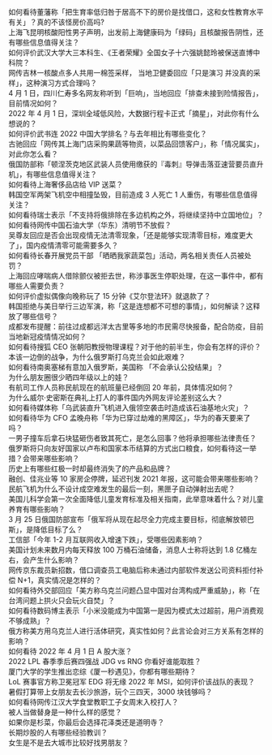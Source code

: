 如何看待董藩称「把生育率低归咎于居高不下的房价是找借口，这和女性教育水平有关」？真的不该怪房价高吗?  
上海飞昆明核酸阳性男子声明，出发前上海健康码为「绿码」且核酸报告阴性，还有哪些信息值得关注？  
如何评价武汉大学大三本科生、《王者荣耀》全国女子十六强姚懿玲被保送直博中科院？  
网传吉林一核酸点多人共用一棉签采样， 当地卫健委回应「只是演习 并没真的采样」，这种演习方式合理吗？  
4 月 1 日，四川仁寿多名网友称听到「巨响」，当地回应「排查未接到险情报告」，目前情况如何？  
2022 年 4 月 1 日，深圳全域低风险，大数据行程卡正式「摘星」，对此你有什么想说的？  
如何评价武书连 2022 中国大学排名？与去年相比有哪些变化？  
古驰回应「网传其上海门店采购果蔬等物资，以菜品回馈客户」，称「情况属实」，对此你怎么看？  
俄国防部称「顿涅茨克地区武装人员使用缴获的『毒刺』导弹击落亚速营要员直升机」，有哪些信息值得关注？  
如何看待上海奢侈品店给 VIP 送菜？  
韩国空军两架飞机空中相撞坠毁，目前造成 3 人死亡 1 人重伤，有哪些信息值得关注？  
如何看待瑞士表示「不支持将俄排除在多边机构之外，将继续坚持中立国地位」？  
如何看待网传中国石油大学（华东）清明节不放假？  
吴尊友回应是否会出现疫情无法清零现象，「还是能够实现清零目标，难度更大了」，国内疫情清零可能需要多久？  
如何看待长春开展党员干部 「晒晒我家蔬菜包」活动，两名相关责任人员被处罚？  
上海回应哮喘病人借除颤仪被拒去世，称涉事医生停职处理，在这一事件中，都有哪些人需要负责？  
如何评价虚拟偶像向晚称玩了 15 分钟《艾尔登法环》就退款了？  
韩国拒绝与美日举行三边军演，称「这是连想都不可想的事情」，如何解读？这释放了哪些信号？  
成都发布提醒：前往过成都远洋太古里等多地的市民需尽快报备，配合防疫，目前当地新冠疫情情况如何？  
如何看待搜狐 CEO 张朝阳教授物理课程？对于他的前半生，你会有怎样的评价？  
本该一边倒的战争，为什么俄罗斯打乌克兰会如此艰难？  
如何看待南奥塞梯有意加入俄罗斯，美国称 「不会承认公投结果」？  
为什么朋友圈很少晒四年级以上的娃？  
有航司工作人员称民航现在的航班量已经倒回 20 年前，具体情况如何？  
为什么威尔·史密斯在典礼上打人的事件国内外网友评论差别这么大？  
如何看待媒体称「乌武装直升飞机进入俄领空袭击时造成该石油基地火灾」？  
如何看待华为 CFO 孟晚舟称「华为已穿过劫难的黑障区」，华为的春天要来了吗？  
一男子撞车后拿石块猛砸伤者致其死亡，是怎么回事？他将承担哪些法律责任？  
俄罗斯将只向友好国家以卢布和国家本币结算的方式出口粮食，如何看待这一举措？会带来哪些影响？  
历史上有哪些红极一时却最终消失了的产品和品牌？  
融创、佳兆业等 10 家房企停牌，延迟刊发 2021 年报，这可能会带来哪些影响？  
民航飞机为什么不设计成空难发生的最后一刻，黑匣子自动弹射出去呢？  
美国儿科学会第一次全面降低儿童发育标准及相关指南，此举意味着什么？对儿童养育有哪些影响？  
3 月 25 日俄国防部宣布「俄军将从现在起尽全力完成主要目标，彻底解放顿巴斯」，是降低目标了么？  
工信部「今年 1-2 月互联网收入增速下跌」，受哪些因素影响？  
美国计划未来数月内每天释放 100 万桶石油储备，消息人士称将达到 1.8 亿桶左右，会产生什么影响？  
网传京东裁员新招数，借口调查员工电脑后称未通过内部软件发送公司资料拒付补偿 N+1，真实情况是怎样的？  
如何看待外交部回应「美方称乌克兰问题凸显中国对台湾构成严重威胁」，称「在台湾问题上拱火只会玩火自焚」？  
如何看待数码博主表示「小米没能成为中国第一是因为模式太过超前，用户消费观不够成熟」？  
俄方称美方用乌克兰人进行活体研究，真实性如何？此言论会对三方关系有怎样的影响？  
如何看待 2022 年 4 月 1 日 A 股大涨？  
2022 LPL 春季季后赛四强战 JDG vs RNG 你看好谁能取胜？  
厦门大学的学生推出恋综《厦一秒遇见》，你都有哪些期待？  
LoL 赛事官方称卫冕冠军 EDG 将无缘 2022 年 MSI，如何评价该战队的表现？  
暑假打算带上女朋友去长沙旅游，玩个三四天，3000 块钱够吗？  
如何看待网传江汉大学食堂教职工子女周末入校打人？  
被人当做替身是一种什么样的感觉？  
如果你是杉菜，你最后会选择花泽类还是道明寺？  
长期炒股的人有哪些经验教训？  
女生是不是去大城市比较好找男朋友？  
